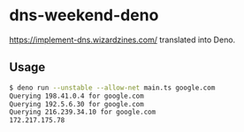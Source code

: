 # dns-weekend-deno

https://implement-dns.wizardzines.com/ translated into Deno.

## Usage

```sh
$ deno run --unstable --allow-net main.ts google.com
Querying 198.41.0.4 for google.com
Querying 192.5.6.30 for google.com
Querying 216.239.34.10 for google.com
172.217.175.78
```
